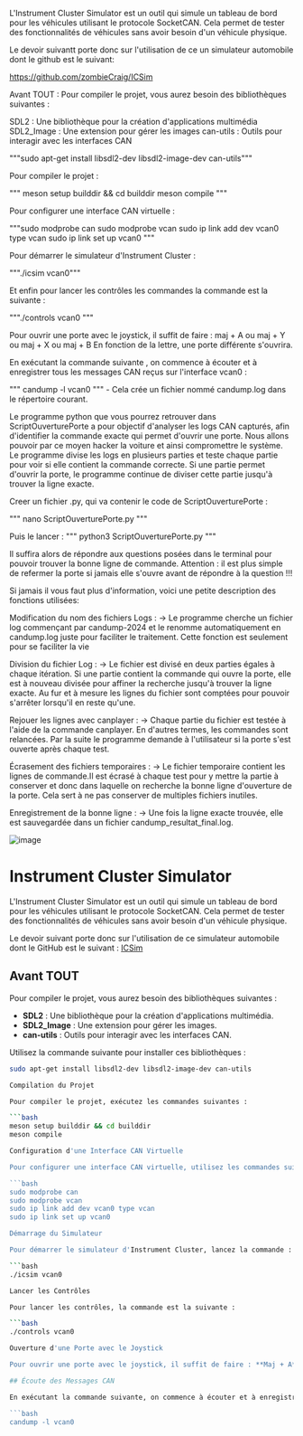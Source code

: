 L'Instrument Cluster Simulator est un outil qui simule un tableau de bord pour les véhicules utilisant le protocole SocketCAN. Cela permet de tester des fonctionnalités de véhicules sans avoir besoin d'un véhicule physique.

Le devoir suivantt porte donc sur l'utilisation de ce un simulateur automobile dont le github est le suivant:

https://github.com/zombieCraig/ICSim


Avant TOUT :
Pour compiler le projet, vous aurez besoin des bibliothèques suivantes :

SDL2 : Une bibliothèque pour la création d'applications multimédia
SDL2_Image : Une extension pour gérer les images
can-utils : Outils pour interagir avec les interfaces CAN

"""sudo apt-get install libsdl2-dev libsdl2-image-dev can-utils"""

Pour compiler le projet : 

""" meson setup builddir && cd builddir
   meson compile """

Pour configurer une interface CAN virtuelle :

"""sudo modprobe can
sudo modprobe vcan
sudo ip link add dev vcan0 type vcan
sudo ip link set up vcan0 """

Pour démarrer le simulateur d'Instrument Cluster :

"""./icsim vcan0"""

Et enfin pour lancer les contrôles les commandes la commande est la suivante : 

"""./controls vcan0 """

Pour ouvrir une porte avec le joystick, il suffit de faire : maj + A ou maj + Y ou maj + X ou maj + B
En fonction de la lettre, une porte différente s'ouvrira.

En exécutant la commande suivante , on commence à écouter et à enregistrer tous les messages CAN reçus sur l'interface vcan0 :

""" candump -l vcan0 """  - Cela crée un fichier nommé candump.log dans le répertoire courant.

Le programme python que vous pourrez retrouver dans ScriptOuverturePorte a pour objectif d'analyser les logs CAN capturés, afin d'identifier la commande exacte qui permet d'ouvrir une porte. Nous allons pouvoir par ce moyen hacker la voiture et ainsi compromettre le système. 
Le programme divise les logs en plusieurs parties et teste chaque partie pour voir si elle contient la commande correcte. 
Si une partie permet d'ouvrir la porte, le programme continue de diviser cette partie jusqu'à trouver la ligne exacte.

Creer un fichier .py, qui va contenir le code de ScriptOuverturePorte : 

""" nano ScriptOuverturePorte.py """

Puis le lancer : """ python3 ScriptOuverturePorte.py """

Il suffira alors de répondre aux questions posées dans le terminal pour pouvoir trouver la bonne ligne de commande.
Attention : il est plus simple de refermer la porte si jamais elle s'ouvre avant de répondre à la question !!!

Si jamais il vous faut plus d'information, voici une petite description des fonctions utilisées:

Modification du nom des fichiers Logs :
-> Le programme cherche un fichier log commençant par candump-2024 et le renomme automatiquement en candump.log juste pour faciliter le traitement. 
   Cette fonction est seulement pour se faciliter la vie

Division du fichier Log :
-> Le fichier est divisé en deux parties égales à chaque itération. Si une partie contient la commande qui ouvre la porte, elle est à nouveau divisée pour affiner la recherche jusqu'à trouver la ligne exacte.
   Au fur et à mesure les lignes du fichier sont comptées pour pouvoir s'arrêter lorsqu'il en reste qu'une.

Rejouer les lignes avec canplayer :
-> Chaque partie du fichier est testée à l'aide de la commande canplayer. En d'autres termes, les commandes sont relancées. Par la suite le programme demande 
à l'utilisateur si la porte s'est ouverte après chaque test.

Écrasement des fichiers temporaires :
-> Le fichier temporaire contient les lignes de commande.Il est écrasé à chaque test pour y mettre la partie à conserver et donc dans laquelle on recherche la bonne ligne d'ouverture de la porte.
Cela sert à ne pas conserver de multiples fichiers inutiles.

Enregistrement de la bonne ligne : 
-> Une fois la ligne exacte trouvée, elle est sauvegardée dans un fichier candump_resultat_final.log.

![image](https://github.com/user-attachments/assets/4cfe91da-bbbd-4c03-9611-c317ce60e5a5)

# Instrument Cluster Simulator

L'Instrument Cluster Simulator est un outil qui simule un tableau de bord pour les véhicules utilisant le protocole SocketCAN. Cela permet de tester des fonctionnalités de véhicules sans avoir besoin d'un véhicule physique.

Le devoir suivant porte donc sur l'utilisation de ce simulateur automobile dont le GitHub est le suivant : [ICSim](https://github.com/zombieCraig/ICSim)

## Avant TOUT

Pour compiler le projet, vous aurez besoin des bibliothèques suivantes :

- **SDL2** : Une bibliothèque pour la création d'applications multimédia.
- **SDL2_Image** : Une extension pour gérer les images.
- **can-utils** : Outils pour interagir avec les interfaces CAN.

Utilisez la commande suivante pour installer ces bibliothèques :

```bash
sudo apt-get install libsdl2-dev libsdl2-image-dev can-utils

Compilation du Projet

Pour compiler le projet, exécutez les commandes suivantes :

```bash
meson setup builddir && cd builddir
meson compile

Configuration d'une Interface CAN Virtuelle

Pour configurer une interface CAN virtuelle, utilisez les commandes suivantes :

```bash
sudo modprobe can
sudo modprobe vcan
sudo ip link add dev vcan0 type vcan
sudo ip link set up vcan0

Démarrage du Simulateur

Pour démarrer le simulateur d'Instrument Cluster, lancez la commande :

```bash
./icsim vcan0

Lancer les Contrôles

Pour lancer les contrôles, la commande est la suivante :

```bash
./controls vcan0

Ouverture d'une Porte avec le Joystick

Pour ouvrir une porte avec le joystick, il suffit de faire : **Maj + A**, **Maj + Y**, **Maj + X**, ou **Maj + B**. En fonction de la lettre, une porte différente s'ouvrira.

## Écoute des Messages CAN

En exécutant la commande suivante, on commence à écouter et à enregistrer tous les messages CAN reçus sur l'interface `vcan0` :

```bash
candump -l vcan0

